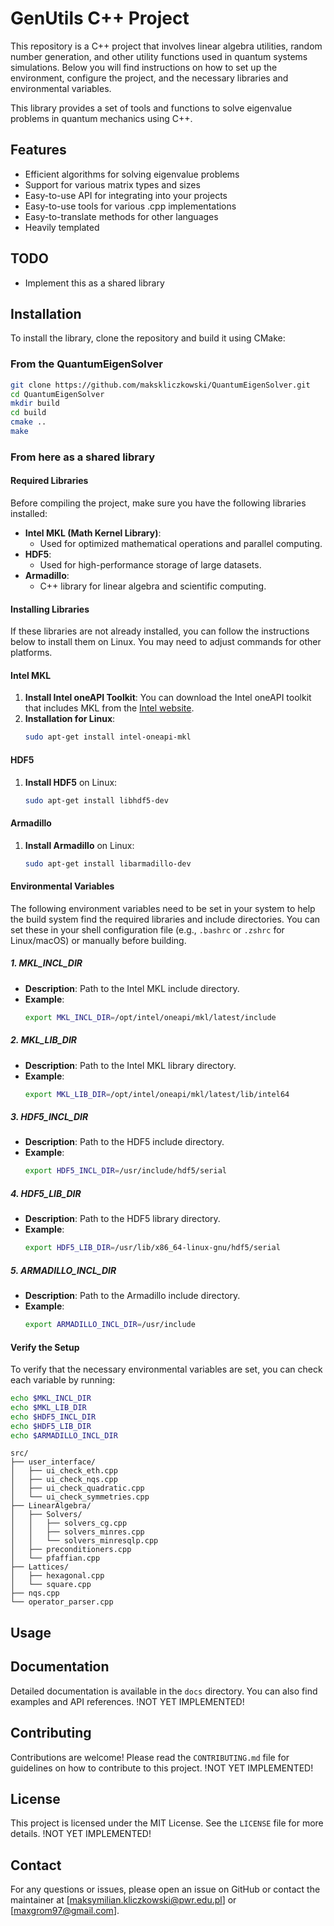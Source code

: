 
# GenUtils C++ Project

This repository is a C++ project that involves linear algebra utilities, random number generation, and other utility functions used in quantum systems simulations. Below you will find instructions on how to set up the environment, configure the project, and the necessary libraries and environmental variables.

This library provides a set of tools and functions to solve eigenvalue problems in quantum mechanics using C++.

## Features

- Efficient algorithms for solving eigenvalue problems
- Support for various matrix types and sizes
- Easy-to-use API for integrating into your projects
- Easy-to-use tools for various .cpp implementations
- Easy-to-translate methods for other languages
- Heavily templated

## TODO

- Implement this as a shared library

## Installation

To install the library, clone the repository and build it using CMake:

### From the QuantumEigenSolver
```sh
git clone https://github.com/makskliczkowski/QuantumEigenSolver.git
cd QuantumEigenSolver
mkdir build
cd build
cmake ..
make
```
### From here as a shared library

#### Required Libraries

Before compiling the project, make sure you have the following libraries installed:

- **Intel MKL (Math Kernel Library)**:
    - Used for optimized mathematical operations and parallel computing.
- **HDF5**:
    - Used for high-performance storage of large datasets.
- **Armadillo**:
    - C++ library for linear algebra and scientific computing.

#### Installing Libraries

If these libraries are not already installed, you can follow the instructions below to install them on Linux. You may need to adjust commands for other platforms.

#### Intel MKL
1. **Install Intel oneAPI Toolkit**: You can download the Intel oneAPI toolkit that includes MKL from the [Intel website](https://software.intel.com/content/www/us/en/develop/tools/oneapi.html).
2. **Installation for Linux**:
    ```bash
    sudo apt-get install intel-oneapi-mkl
    ```

#### HDF5
1. **Install HDF5** on Linux:
    ```bash
    sudo apt-get install libhdf5-dev
    ```

#### Armadillo
1. **Install Armadillo** on Linux:
    ```bash
    sudo apt-get install libarmadillo-dev
    ```

#### Environmental Variables

The following environment variables need to be set in your system to help the build system find the required libraries and include directories. You can set these in your shell configuration file (e.g., `.bashrc` or `.zshrc` for Linux/macOS) or manually before building.

##### 1. **MKL_INCL_DIR**
- **Description**: Path to the Intel MKL include directory.
- **Example**:
    ```bash
    export MKL_INCL_DIR=/opt/intel/oneapi/mkl/latest/include
    ```

##### 2. **MKL_LIB_DIR**
- **Description**: Path to the Intel MKL library directory.
- **Example**:
    ```bash
    export MKL_LIB_DIR=/opt/intel/oneapi/mkl/latest/lib/intel64
    ```

##### 3. **HDF5_INCL_DIR**
- **Description**: Path to the HDF5 include directory.
- **Example**:
    ```bash
    export HDF5_INCL_DIR=/usr/include/hdf5/serial
    ```

##### 4. **HDF5_LIB_DIR**
- **Description**: Path to the HDF5 library directory.
- **Example**:
    ```bash
    export HDF5_LIB_DIR=/usr/lib/x86_64-linux-gnu/hdf5/serial
    ```

##### 5. **ARMADILLO_INCL_DIR**
- **Description**: Path to the Armadillo include directory.
- **Example**:
    ```bash
    export ARMADILLO_INCL_DIR=/usr/include
    ```

#### Verify the Setup

To verify that the necessary environmental variables are set, you can check each variable by running:

```bash
echo $MKL_INCL_DIR
echo $MKL_LIB_DIR
echo $HDF5_INCL_DIR
echo $HDF5_LIB_DIR
echo $ARMADILLO_INCL_DIR
```
```
src/
├── user_interface/
│   ├── ui_check_eth.cpp
│   ├── ui_check_nqs.cpp
│   ├── ui_check_quadratic.cpp
│   └── ui_check_symmetries.cpp
├── LinearAlgebra/
│   ├── Solvers/
│   │   ├── solvers_cg.cpp
│   │   ├── solvers_minres.cpp
│   │   └── solvers_minresqlp.cpp
│   ├── preconditioners.cpp
│   └── pfaffian.cpp
├── Lattices/
│   ├── hexagonal.cpp
│   └── square.cpp
├── nqs.cpp
└── operator_parser.cpp
```
## Usage


## Documentation

Detailed documentation is available in the `docs` directory. You can also find examples and API references. !NOT YET IMPLEMENTED!

## Contributing

Contributions are welcome! Please read the `CONTRIBUTING.md` file for guidelines on how to contribute to this project. !NOT YET IMPLEMENTED!

## License

This project is licensed under the MIT License. See the `LICENSE` file for more details. !NOT YET IMPLEMENTED!

## Contact

For any questions or issues, please open an issue on GitHub or contact the maintainer at [maksymilian.kliczkowski@pwr.edu.pl] or [maxgrom97@gmail.com]. 
